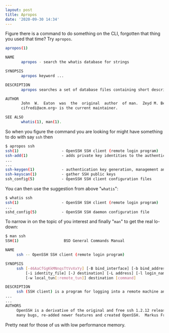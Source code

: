 ```yaml
---
layout: post
title: Apropos
date: '2020-09-30 14:34'
---
```


Figure there is a command to do something on the CLI, forgotten that thing you used that time? Try `apropos`.

```bash
apropos(1)                                                                                                                                                                   apropos(1)

NAME
       apropos - search the whatis database for strings

SYNOPSIS
       apropos keyword ...

DESCRIPTION
       apropos searches a set of database files containing short descriptions of system commands for keywords and displays the result on the standard output.

AUTHOR
       John  W.  Eaton  was  the  original  author  of man.  Zeyd M. Ben-Halim released man 1.2, and Andries Brouwer followed up with versions 1.3 thru 1.5p.  Federico Lucifredi <flu-
       cifredi@acm.org> is the current maintainer.

SEE ALSO
       whatis(1), man(1).
```

So when you figure the command you are looking for might have something to do with say `ssh` then

```bash
$ apropos ssh
ssh(1)                   - OpenSSH SSH client (remote login program)
ssh-add(1)               - adds private key identities to the authentication agent
...
...
ssh-keygen(1)            - authentication key generation, management and conversion
ssh-keyscan(1)           - gather SSH public keys
ssh_config(5)            - OpenSSH SSH client configuration files
```

You can then use the suggestion from above "`whatis`":

```bash
$ whatis ssh
ssh(1)                   - OpenSSH SSH client (remote login program)
...
sshd_config(5)           - OpenSSH SSH daemon configuration file
```

To narrow in on the topic of you interest and finally "`man`" to get the real lo-down:

```bash
$ man ssh
SSH(1)                    BSD General Commands Manual                   SSH(1)

NAME
     ssh -- OpenSSH SSH client (remote login program)

SYNOPSIS
     ssh [-46AaCfGgKkMNnqsTtVvXxYy] [-B bind_interface] [-b bind_address] [-c cipher_spec] [-D [bind_address:]port] [-E log_file] [-e escape_char] [-F configfile] [-I pkcs11]
         [-i identity_file] [-J destination] [-L address] [-l login_name] [-m mac_spec] [-O ctl_cmd] [-o option] [-p port] [-Q query_option] [-R address] [-S ctl_path] [-W host:port]
         [-w local_tun[:remote_tun]] destination [command]

DESCRIPTION
     ssh (SSH client) is a program for logging into a remote machine and for executing commands on a remote machine.  It is intended to provide secure encrypted communications between
...
...
AUTHORS
     OpenSSH is a derivative of the original and free ssh 1.2.12 release by Tatu Ylonen.  Aaron Campbell, Bob Beck, Markus Friedl, Niels Provos, Theo de Raadt and Dug Song removed
     many bugs, re-added newer features and created OpenSSH.  Markus Friedl contributed the support for SSH protocol versions 1.5 and 2.0.
```

Pretty neat for those of us with low performance memory.
